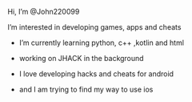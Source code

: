 Hi, I’m @John220099

I’m interested in developing games, apps and cheats

- I’m currently learning python, c++ ,kotlin and html 

- working on JHACK in the background

- I love developing hacks and cheats for android

- and I am trying to find my way to use ios 